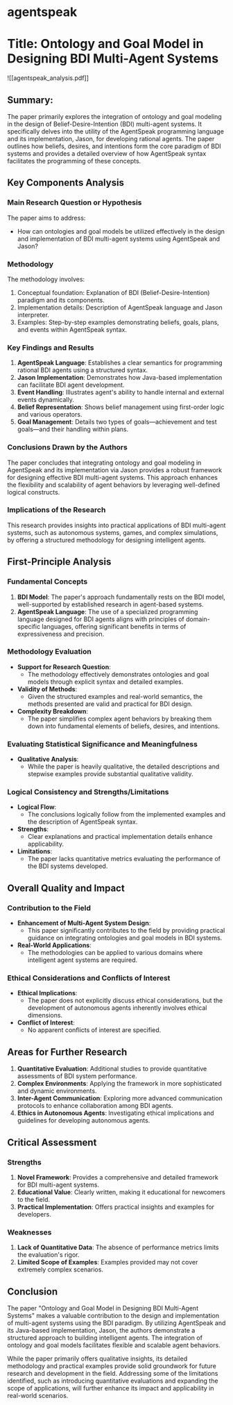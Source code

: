 # agentspeak

# Title: Ontology and Goal Model in Designing BDI Multi-Agent Systems
![[agentspeak_analysis.pdf]]

## Summary:
The paper primarily explores the integration of ontology and goal modeling in the design of Belief-Desire-Intention (BDI) multi-agent systems. It specifically delves into the utility of the AgentSpeak programming language and its implementation, Jason, for developing rational agents. The paper outlines how beliefs, desires, and intentions form the core paradigm of BDI systems and provides a detailed overview of how AgentSpeak syntax facilitates the programming of these concepts.

## Key Components Analysis

### Main Research Question or Hypothesis
The paper aims to address:
- How can ontologies and goal models be utilized effectively in the design and implementation of BDI multi-agent systems using AgentSpeak and Jason?

### Methodology
The methodology involves:
1. Conceptual foundation: Explanation of BDI (Belief-Desire-Intention) paradigm and its components.
2. Implementation details: Description of AgentSpeak language and Jason interpreter.
3. Examples: Step-by-step examples demonstrating beliefs, goals, plans, and events within AgentSpeak syntax.

### Key Findings and Results
1. **AgentSpeak Language**: Establishes a clear semantics for programming rational BDI agents using a structured syntax.
2. **Jason Implementation**: Demonstrates how Java-based implementation can facilitate BDI agent development.
3. **Event Handling**: Illustrates agent's ability to handle internal and external events dynamically.
4. **Belief Representation**: Shows belief management using first-order logic and various operators.
5. **Goal Management**: Details two types of goals—achievement and test goals—and their handling within plans.

### Conclusions Drawn by the Authors
The paper concludes that integrating ontology and goal modeling in AgentSpeak and its implementation via Jason provides a robust framework for designing effective BDI multi-agent systems. This approach enhances the flexibility and scalability of agent behaviors by leveraging well-defined logical constructs.

### Implications of the Research
This research provides insights into practical applications of BDI multi-agent systems, such as autonomous systems, games, and complex simulations, by offering a structured methodology for designing intelligent agents.

## First-Principle Analysis

### Fundamental Concepts
1. **BDI Model**: The paper's approach fundamentally rests on the BDI model, well-supported by established research in agent-based systems.
2. **AgentSpeak Language**: The use of a specialized programming language designed for BDI agents aligns with principles of domain-specific languages, offering significant benefits in terms of expressiveness and precision.

### Methodology Evaluation
- **Support for Research Question**:
  - The methodology effectively demonstrates ontologies and goal models through explicit syntax and detailed examples.
- **Validity of Methods**:
  - Given the structured examples and real-world semantics, the methods presented are valid and practical for BDI design.
- **Complexity Breakdown**:
  - The paper simplifies complex agent behaviors by breaking them down into fundamental elements of beliefs, desires, and intentions.

### Evaluating Statistical Significance and Meaningfulness
- **Qualitative Analysis**:
  - While the paper is heavily qualitative, the detailed descriptions and stepwise examples provide substantial qualitative validity.

### Logical Consistency and Strengths/Limitations
- **Logical Flow**:
  - The conclusions logically follow from the implemented examples and the description of AgentSpeak syntax.
- **Strengths**:
  - Clear explanations and practical implementation details enhance applicability.
- **Limitations**:
  - The paper lacks quantitative metrics evaluating the performance of the BDI systems developed.

## Overall Quality and Impact

### Contribution to the Field
- **Enhancement of Multi-Agent System Design**:
  - This paper significantly contributes to the field by providing practical guidance on integrating ontologies and goal models in BDI systems.
- **Real-World Applications**:
  - The methodologies can be applied to various domains where intelligent agent systems are required.

### Ethical Considerations and Conflicts of Interest
- **Ethical Implications**:
  - The paper does not explicitly discuss ethical considerations, but the development of autonomous agents inherently involves ethical dimensions.
- **Conflict of Interest**:
  - No apparent conflicts of interest are specified.

## Areas for Further Research
1. **Quantitative Evaluation**: Additional studies to provide quantitative assessments of BDI system performance.
2. **Complex Environments**: Applying the framework in more sophisticated and dynamic environments.
3. **Inter-Agent Communication**: Exploring more advanced communication protocols to enhance collaboration among BDI agents.
4. **Ethics in Autonomous Agents**: Investigating ethical implications and guidelines for developing autonomous agents.

## Critical Assessment

### Strengths
1. **Novel Framework**: Provides a comprehensive and detailed framework for BDI multi-agent systems.
2. **Educational Value**: Clearly written, making it educational for newcomers to the field.
3. **Practical Implementation**: Offers practical insights and examples for developers.

### Weaknesses
1. **Lack of Quantitative Data**: The absence of performance metrics limits the evaluation's rigor.
2. **Limited Scope of Examples**: Examples provided may not cover extremely complex scenarios.

## Conclusion
The paper "Ontology and Goal Model in Designing BDI Multi-Agent Systems" makes a valuable contribution to the design and implementation of multi-agent systems using the BDI paradigm. By utilizing AgentSpeak and its Java-based implementation, Jason, the authors demonstrate a structured approach to building intelligent agents. The integration of ontology and goal models facilitates flexible and scalable agent behaviors.

While the paper primarily offers qualitative insights, its detailed methodology and practical examples provide solid groundwork for future research and development in the field. Addressing some of the limitations identified, such as introducing quantitative evaluations and expanding the scope of applications, will further enhance its impact and applicability in real-world scenarios.